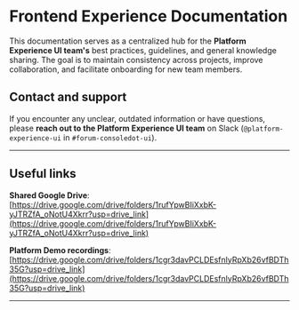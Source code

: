 # Frontend Experience Documentation

This documentation serves as a centralized hub for the **Platform Experience UI team's** best practices, guidelines, and general knowledge sharing. The goal is to maintain consistency across projects, improve collaboration, and facilitate onboarding for new team members.

## Contact and support

If you encounter any unclear, outdated information or have questions, please **reach out to the Platform Experience UI team** on Slack (`@platform-experience-ui` in `#forum-consoledot-ui`).

---

## Useful links

**Shared Google Drive**: [https://drive.google.com/drive/folders/1rufYpwBIiXxbK-yJTRZfA_oNotU4Xkrr?usp=drive_link](https://drive.google.com/drive/folders/1rufYpwBIiXxbK-yJTRZfA_oNotU4Xkrr?usp=drive_link)

**Platform Demo recordings**: [https://drive.google.com/drive/folders/1cgr3davPCLDEsfnlyRpXb26vfBDTh35G?usp=drive_link](https://drive.google.com/drive/folders/1cgr3davPCLDEsfnlyRpXb26vfBDTh35G?usp=drive_link)

---
